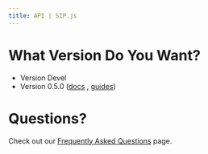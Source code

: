 ```yaml
---
title: API | SIP.js
---
```


# What Version Do You Want?

* Version Devel 
* Version 0.5.0 ([docs](/api/0.5.0/) , [guides](/guides/))


# Questions?

Check out our [Frequently Asked Questions](/faq/) page.

